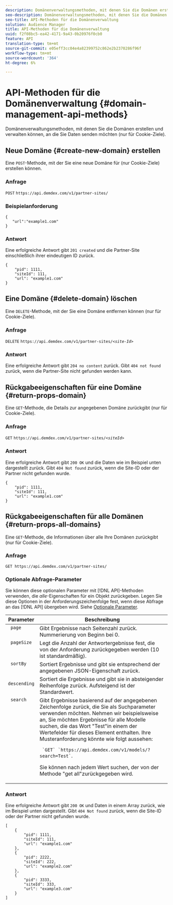 ```yaml
---
description: Domänenverwaltungsmethoden, mit denen Sie die Domänen erstellen und verwalten können, an die Sie Daten senden möchten (nur für Cookie-Ziele).
seo-description: Domänenverwaltungsmethoden, mit denen Sie die Domänen erstellen und verwalten können, an die Sie Daten senden möchten (nur für Cookie-Ziele).
seo-title: API-Methoden für die Domänenverwaltung
solution: Audience Manager
title: API-Methoden für die Domänenverwaltung
uuid: f2f08bc5-ea42-4171-9a43-0b20976f0cb0
feature: API
translation-type: tm+mt
source-git-commit: e05eff3cc04e4a82399752c862e2b2370286f96f
workflow-type: tm+mt
source-wordcount: '364'
ht-degree: 6%

---
```



# API-Methoden für die Domänenverwaltung {#domain-management-api-methods}

Domänenverwaltungsmethoden, mit denen Sie die Domänen erstellen und verwalten können, an die Sie Daten senden möchten (nur für Cookie-Ziele).

<!-- c_partner_site.xml -->

## Neue Domäne {#create-new-domain} erstellen

Eine `POST`-Methode, mit der Sie eine neue Domäne für (nur Cookie-Ziele) erstellen können.

<!-- r_post_new_partner_site.xml -->

### Anfrage

`POST` `https://api.demdex.com/v1/partner-sites/`

### Beispielanforderung

```
{
   "url":"example1.com"
}
```

### Antwort

Eine erfolgreiche Antwort gibt `201 created` und die Partner-Site einschließlich ihrer eindeutigen ID zurück.

```
{
    "pid": 1111,
    "siteId": 111,
    "url": "example1.com"
}
```

## Eine Domäne {#delete-domain} löschen

Eine `DELETE`-Methode, mit der Sie eine Domäne entfernen können (nur für Cookie-Ziele).

<!-- r_delete_partner_site.xml -->

### Anfrage

`DELETE` `https://api.demdex.com/v1/partner-sites/`*`<site-Id>`*

### Antwort

Eine erfolgreiche Antwort gibt `204 no content` zurück. Gibt `404 not found` zurück, wenn die Partner-Site nicht gefunden werden kann.

## Rückgabeeigenschaften für eine Domäne {#return-props-domain}

Eine `GET`-Methode, die Details zur angegebenen Domäne zurückgibt (nur für Cookie-Ziele).

<!-- r_get_partner_site.xml -->

### Anfrage

`GET` `https://api.demdex.com/v1/partner-sites/`*`<siteId>`*

### Antwort

Eine erfolgreiche Antwort gibt `200 OK` und die Daten wie im Beispiel unten dargestellt zurück. Gibt `404 Not found` zurück, wenn die Site-ID oder der Partner nicht gefunden wurde.

```
{
    "pid": 1111,
    "siteId": 111,
    "url": "example1.com"
}
```

## Rückgabeeigenschaften für alle Domänen {#return-props-all-domains}

Eine `GET`-Methode, die Informationen über alle Ihre Domänen zurückgibt (nur für Cookie-Ziele).

<!-- r_get_partner_sites.xml -->

### Anfrage

`GET https://api.demdex.com/v1/partner-sites/`

### Optionale Abfrage-Parameter

Sie können diese optionalen Parameter mit [!DNL API]-Methoden verwenden, die *alle*-Eigenschaften für ein Objekt zurückgeben. Legen Sie diese Optionen in der Anforderungszeichenfolge fest, wenn diese Abfrage an das [!DNL API] übergeben wird. Siehe [Optionale Parameter](../../api/rest-api-main/aam-api-getting-started.md#optional-api-query-parameters).

<table id="table_B05A8EE22C9A4C72B84A8479E1AB7D0A"> 
 <thead> 
  <tr> 
   <th colname="col1" class="entry"> Parameter </th> 
   <th colname="col2" class="entry"> Beschreibung </th> 
  </tr>
 </thead>
 <tbody> 
  <tr valign="top"> 
   <td colname="col1"><code> page</code> </td> 
   <td colname="col2"> Gibt Ergebnisse nach Seitenzahl zurück. Nummerierung von Beginn bei 0. </td> 
  </tr> 
  <tr valign="top"> 
   <td colname="col1"><code> pageSize</code> </td> 
   <td colname="col2"> Legt die Anzahl der Antwortergebnisse fest, die von der Anforderung zurückgegeben werden (10 ist standardmäßig). </td>
  </tr>
  <tr valign="top"> 
   <td colname="col1"><code> sortBy</code> </td> 
   <td colname="col2"> Sortiert Ergebnisse und gibt sie entsprechend der angegebenen JSON-Eigenschaft zurück. </td>
  </tr>
  <tr valign="top"> 
   <td colname="col1"><code> descending</code> </td>
   <td colname="col2"> Sortiert die Ergebnisse und gibt sie in absteigender Reihenfolge zurück. Aufsteigend ist der Standardwert. </td>
  </tr>
  <tr valign="top">
   <td colname="col1"><code> search</code> </td>
   <td colname="col2">Gibt Ergebnisse basierend auf der angegebenen Zeichenfolge zurück, die Sie als Suchparameter verwenden möchten. Nehmen wir beispielsweise an, Sie möchten Ergebnisse für alle Modelle suchen, die das Wort "Test"in einem der Wertefelder für dieses Element enthalten. Ihre Musteranforderung könnte wie folgt aussehen: <p><code> `GET` `https://api.demdex.com/v1/models/?search=Test`</code>. </p> <p>Sie können nach jedem Wert suchen, der von der Methode "get all"zurückgegeben wird. </p> </td>
  </tr> 
 </tbody> 
</table>

### Antwort

Eine erfolgreiche Antwort gibt `200 OK` und Daten in einem Array zurück, wie im Beispiel unten dargestellt. Gibt `404 Not found` zurück, wenn die Site-ID oder der Partner nicht gefunden wurde.

```
[
    {
        "pid": 1111,
        "siteId": 111,
        "url": "example1.com"
    },
    {
        "pid": 2222,
        "siteId": 222,
        "url": "example2.com"
    },
    {
        "pid": 3333,
        "siteId": 333,
        "url": "example3.com"
    }
]
```
